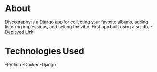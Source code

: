 # About
Discography is a Django app for collecting your favorite albums, adding listening impressions, and setting the vibe. First app built using a sql db.
-[Deployed Link](https://discography-django.herokuapp.com/)

# Technologies Used
-Python
-Docker
-Django